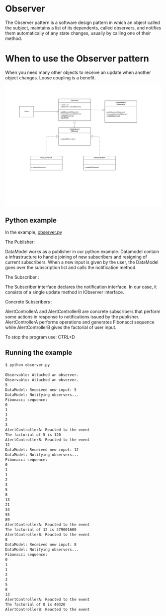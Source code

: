 # Observer

The Observer pattern is a software design pattern in which an object called the subject, maintains a list of its dependents, called observers, and notifies them automatically of any state changes, usually by calling one of their method. 

# When to use the Observer pattern

When you need many other objects to receive an update when another object changes. Loose coupling is a benefit.

![UML of  Observer](uml.png "UML class diagram of Observer")

## Python example

In the example, [observer.py](observer.py)

The Publisher:

DataModel works as a publisher in our python example. Datamodel contain a infrastructure to handle joining of new subscribers and resigning of current subscribers. When a new input is given by the user, the DataModel goes over the subscription list and calls the notification method.

The Subscriber :

The Subscriber interface declares the notification interface. In our case, it consists of a single update method in IObserver interface.

Concrete Subscribers :

AlertControllerA and AlertControllerB are concrete subscribers that perform some actions in response to notifications issued by the publisher. AlertControllerA performs operations and generates Fibonacci sequence while AlertControllerB gives the factorial of user input.

To stop the program use: CTRL+D

## Running the example

```
$ python observer.py

Observable: Attached an observer.
Observable: Attached an observer.
5
DataModel: Received new input: 5
DataModel: Notifying observers...
Fibonacci sequence:
0
1
1
2
3
AlertControllerA: Reacted to the event
The factorial of 5 is 120
AlertControllerB: Reacted to the event
12
DataModel: Received new input: 12
DataModel: Notifying observers...
Fibonacci sequence:
0
1
1
2
3
5
8
13
21
34
55
89
AlertControllerA: Reacted to the event
The factorial of 12 is 479001600
AlertControllerB: Reacted to the event
8
DataModel: Received new input: 8
DataModel: Notifying observers...
Fibonacci sequence:
0
1
1
2
3
5
8
13
AlertControllerA: Reacted to the event
The factorial of 8 is 40320
AlertControllerB: Reacted to the event


```